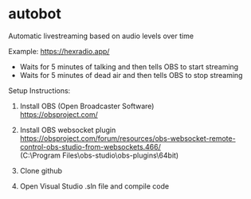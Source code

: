 # autobot
Automatic livestreaming based on audio levels over time

Example: https://hexradio.app/

- Waits for 5 minutes of talking and then tells OBS to start streaming   
- Waits for 5 minutes of dead air and then tells OBS to stop streaming   

Setup Instructions:

1. Install OBS (Open Broadcaster Software)   
https://obsproject.com/

2. Install OBS websocket plugin   
https://obsproject.com/forum/resources/obs-websocket-remote-control-obs-studio-from-websockets.466/   
(C:\Program Files\obs-studio\obs-plugins\64bit)

3. Clone github

4. Open Visual Studio .sln file and compile code
